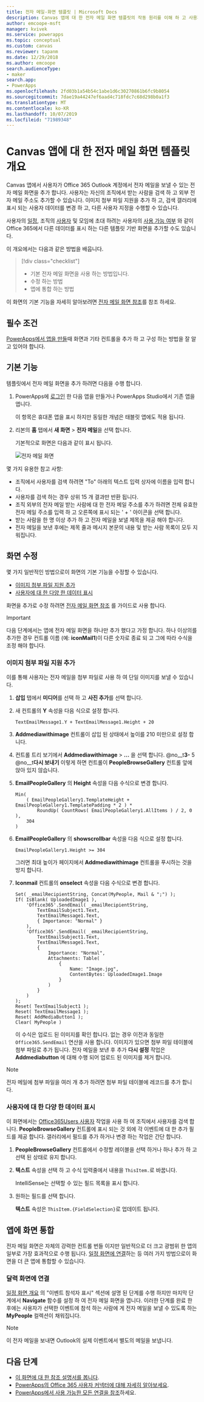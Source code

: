 ```yaml
---
title: 전자 메일-화면 템플릿 | Microsoft Docs
description: Canvas 앱에 대 한 전자 메일 화면 템플릿의 작동 원리를 이해 하 고 사용자의 사용 사례에 맞게 화면을 확장 합니다.
author: emcoope-msft
manager: kvivek
ms.service: powerapps
ms.topic: conceptual
ms.custom: canvas
ms.reviewer: tapanm
ms.date: 12/29/2018
ms.author: emcoope
search.audienceType:
- maker
search.app:
- PowerApps
ms.openlocfilehash: 2fd03b1a54b54c1abe1d6c30270861b6fc9b8054
ms.sourcegitcommit: 7dae19a44247ef6aad4c718fdc7c68d298b0a1f3
ms.translationtype: MT
ms.contentlocale: ko-KR
ms.lasthandoff: 10/07/2019
ms.locfileid: "71989348"
---
```

# <a name="overview-of-the-email-screen-template-for-canvas-apps"></a>Canvas 앱에 대 한 전자 메일 화면 템플릿 개요

Canvas 앱에서 사용자가 Office 365 Outlook 계정에서 전자 메일을 보낼 수 있는 전자 메일 화면을 추가 합니다. 사용자는 자신의 조직에서 받는 사람을 검색 하 고 외부 전자 메일 주소도 추가할 수 있습니다. 이미지 첨부 파일 지원을 추가 하 고, 검색 갤러리에 표시 되는 사용자 데이터를 변경 하 고, 다른 사용자 지정을 수행할 수 있습니다.

사용자의 [일정](calendar-screen-overview.md), 조직의 [사용자](people-screen-overview.md) 및 모임에 초대 하려는 사용자의 [사용 가능 여부](meeting-screen-overview.md) 와 같이 Office 365에서 다른 데이터를 표시 하는 다른 템플릿 기반 화면을 추가할 수도 있습니다.

이 개요에서는 다음과 같은 방법을 배웁니다.
> [!div class="checklist"]
> * 기본 전자 메일 화면을 사용 하는 방법입니다.
> * 수정 하는 방법
> * 앱에 통합 하는 방법

이 화면의 기본 기능을 자세히 알아보려면 [전자 메일 화면 참조](email-screen-reference.md)를 참조 하세요.

## <a name="prerequisite"></a>필수 조건

[PowerApps에서 앱을 만들](../data-platform-create-app-scratch.md)때 화면과 기타 컨트롤을 추가 하 고 구성 하는 방법을 잘 알고 있어야 합니다.

## <a name="default-functionality"></a>기본 기능

템플릿에서 전자 메일 화면을 추가 하려면 다음을 수행 합니다.

1. PowerApps에 [로그인](http://web.powerapps.com?utm_source=padocs&utm_medium=linkinadoc&utm_campaign=referralsfromdoc) 한 다음 앱을 만들거나 PowerApps Studio에서 기존 앱을 엽니다.

    이 항목은 휴대폰 앱을 표시 하지만 동일한 개념은 태블릿 앱에도 적용 됩니다.

1. 리본의 **홈** 탭에서 **새 화면** > **전자 메일**을 선택 합니다.

    기본적으로 화면은 다음과 같이 표시 됩니다.

    ![전자 메일 화면](media/email-screen/email-screen-full.png)

몇 가지 유용한 참고 사항:

* 조직에서 사용자를 검색 하려면 "To" 아래의 텍스트 입력 상자에 이름을 입력 합니다.
* 사용자를 검색 하는 경우 상위 15 개 결과만 반환 됩니다.
* 조직 외부의 전자 메일 받는 사람에 대 한 전자 메일 주소를 추가 하려면 전체 유효한 전자 메일 주소를 입력 하 고 오른쪽에 표시 되는 ' + ' 아이콘을 선택 합니다.
* 받는 사람을 한 명 이상 추가 하 고 전자 메일을 보낼 제목을 제공 해야 합니다.
* 전자 메일을 보낸 후에는 제목 줄과 메시지 본문의 내용 및 받는 사람 목록이 모두 지워집니다.

## <a name="modify-the-screen"></a>화면 수정

몇 가지 일반적인 방법으로이 화면의 기본 기능을 수정할 수 있습니다.

* [이미지 첨부 파일 지원 추가](email-screen-overview.md#add-image-attachment-support)
* [사용자에 대 한 다양 한 데이터 표시](email-screen-overview.md#show-different-data-for-people)

화면을 추가로 수정 하려면 [전자 메일 화면 참조](./email-screen-reference.md) 를 가이드로 사용 합니다.

> [!IMPORTANT]
> 다음 단계에서는 앱에 전자 메일 화면을 하나만 추가 했다고 가정 합니다. 하나 이상의를 추가한 경우 컨트롤 이름 (예: **iconMail1**)이 다른 숫자로 종료 되 고 그에 따라 수식을 조정 해야 합니다.

### <a name="add-image-attachment-support"></a>이미지 첨부 파일 지원 추가

이를 통해 사용자는 전자 메일을 첨부 파일로 사용 하 여 단일 이미지를 보낼 수 있습니다.

1. **삽입** 탭에서 **미디어**를 선택 하 고 **사진 추가**를 선택 합니다.
1. 새 컨트롤의 **Y** 속성을 다음 식으로 설정 합니다.

    `TextEmailMessage1.Y + TextEmailMessage1.Height + 20`
    
1. **Addmediawithimage** 컨트롤이 삽입 된 상태에서 높이를 210 미만으로 설정 합니다.
1. 컨트롤 트리 보기에서 **Addmediawithimage** >  **...** 을 선택 합니다. @no__t**3-** 5 @no__t**다시 보내기**
   이렇게 하면 컨트롤이 **PeopleBrowseGallery** 컨트롤 앞에 앉아 있지 않습니다.
1. **EmailPeopleGallery** 의 **Height** 속성을 다음 수식으로 변경 합니다.

    ```powerapps-dot
    Min( 
        ( EmailPeopleGallery1.TemplateHeight + EmailPeopleGallery1.TemplatePadding * 2 ) *
            RoundUp( CountRows( EmailPeopleGallery1.AllItems ) / 2, 0 ), 
        304
    )
    ```

1. **EmailPeopleGallery** 의 **showscrollbar** 속성을 다음 식으로 설정 합니다.

    ```EmailPeopleGallery1.Height >= 304```
    
    그러면 최대 높이가 페이지에서 **Addmediawithimage** 컨트롤을 푸시하는 것을 방지 합니다.
    
1. **Iconmail** 컨트롤의 **onselect** 속성을 다음 수식으로 변경 합니다.

    ```powerapps-dot
    Set( _emailRecipientString, Concat(MyPeople, Mail & ";") );
    If( IsBlank( UploadedImage1 ),
        'Office365'.SendEmail( _emailRecipientString, 
            TextEmailSubject1.Text, 
            TextEmailMessage1.Text, 
            { Importance: "Normal" }
        ),
        'Office365'.SendEmail( _emailRecipientString, 
            TextEmailSubject1.Text, 
            TextEmailMessage1.Text, 
            {
                Importance: "Normal",
                Attachments: Table(
                    {
                        Name: "Image.jpg", 
                        ContentBytes: UploadedImage1.Image
                    }
                )
            }
        )
    );
    Reset( TextEmailSubject1 );
    Reset( TextEmailMessage1 );
    Reset( AddMediaButton1 );
    Clear( MyPeople )
    ```
    
    이 수식은 업로드 된 이미지를 확인 합니다. 없는 경우 이전과 동일한 `Office365.SendEmail` 연산을 사용 합니다. 이미지가 있으면 첨부 파일 테이블에 첨부 파일로 추가 됩니다.
    전자 메일을 보낸 후 추가 **다시 설정** 작업은 **Addmediabutton** 에 대해 수행 되어 업로드 된 이미지를 제거 합니다.
> [!NOTE]
> 전자 메일에 첨부 파일을 여러 개 추가 하려면 첨부 파일 테이블에 레코드를 추가 합니다.

### <a name="show-different-data-for-people"></a>사용자에 대 한 다양 한 데이터 표시

이 화면에서는 [Office365Users 사용자](https://docs.microsoft.com/connectors/office365users/#searchuser) 작업을 사용 하 여 조직에서 사용자를 검색 합니다. **PeopleBrowseGallery** 컨트롤에 표시 되는 것 외에 각 이벤트에 대 한 추가 필드를 제공 합니다. 갤러리에서 필드를 추가 하거나 변경 하는 작업은 간단 합니다.

1. **PeopleBrowseGallery** 컨트롤에서 수정할 레이블을 선택 하거나 하나 추가 하 고 선택 된 상태로 유지 합니다.

1. **텍스트** 속성을 선택 하 고 수식 입력줄에서 내용을 `ThisItem.`로 바꿉니다.

    IntelliSense는 선택할 수 있는 필드 목록을 표시 합니다.

1. 원하는 필드를 선택 합니다.

    **텍스트** 속성은 `ThisItem.{FieldSelection}`로 업데이트 됩니다.

## <a name="integrate-the-screen-into-an-app"></a>앱에 화면 통합

전자 메일 화면은 자체의 강력한 컨트롤 번들 이지만 일반적으로 더 크고 광범위 한 앱의 일부로 가장 효과적으로 수행 됩니다. [일정 화면에 연결](email-screen-overview.md#linking-to-the-calendar-screen)하는 등 여러 가지 방법으로이 화면을 더 큰 앱에 통합할 수 있습니다.

### <a name="linking-to-the-calendar-screen"></a>달력 화면에 연결

[일정 화면 개요](./calendar-screen-overview.md#show-event-attendees) 의 "이벤트 참석자 표시" 섹션에 설명 된 단계를 수행 하지만 마지막 단계에서 **Navigate** 함수를 설정 하 여 전자 메일 화면을 엽니다. 이러한 단계를 완료 한 후에는 사용자가 선택한 이벤트에 참석 하는 사람에 게 전자 메일을 보낼 수 있도록 하는 **MyPeople** 컬렉션이 채워집니다.

> [!NOTE]
> 이 전자 메일을 보내면 Outlook의 실제 이벤트에서 별도의 메일을 보냅니다.

## <a name="next-steps"></a>다음 단계

* [이 화면에 대 한 참조 설명서를 봅니다](./email-screen-reference.md).
* [PowerApps의 Office 365 사용자 커넥터에 대해 자세히 알아보세요](../connections/connection-office365-users.md).
* [PowerApps에서 사용 가능한 모든 연결을 참조](../connections-list.md)하세요.